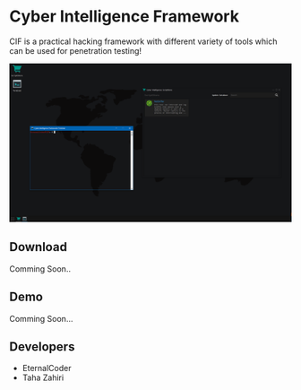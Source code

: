 # Cyber Intelligence Framework
CIF is a practical hacking framework with different variety of tools which can be used for penetration testing!


![screenshot](https://raw.githubusercontent.com/cyber-intelligence/cyber-intelligence/master/Screenshot.png) 

## Download
Comming Soon..

## Demo
Comming Soon...

 
## Developers
- EternalCoder 
- Taha Zahiri
